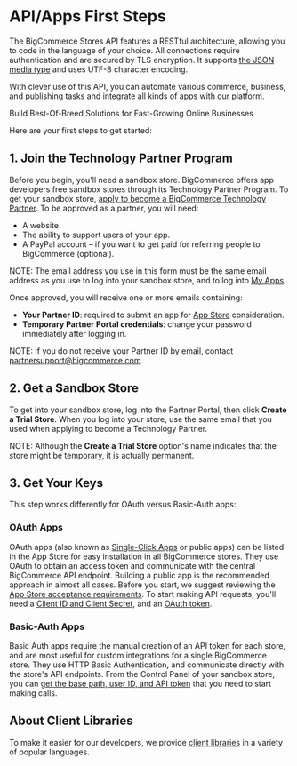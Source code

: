 # <span class="jumptarget"> API/Apps First Steps </span>

The BigCommerce Stores API features a RESTful architecture, allowing you to code in the language of your choice. All connections require authentication and are secured by TLS encryption. It supports [the JSON media type](/api/#media_types) and uses UTF-8 character encoding.

With clever use of this API, you can automate various commerce, business, and publishing tasks and integrate all kinds of apps with our platform.

<span class="fake-h2"> Build Best-Of-Breed Solutions for Fast-Growing Online Businesses </span>

Here are your first steps to get started:

## <span class="jumptarget"> 1. Join the Technology Partner Program </span>

Before you begin, you'll need a sandbox store. BigCommerce offers app developers free sandbox stores through its Technology Partner Program. To get your sandbox store, [apply to become a BigCommerce Technology Partner](https://www.bigcommerce.com/partners/signup). To be approved as a partner, you will need:

* A website.
* The ability to support users of your app.
* A PayPal account – if you want to get paid for referring people to BigCommerce (optional).

NOTE: The email address you use in this form must be the same email address as you use to log into your sandbox store, and to log into [My&#160;Apps](https://www.bigcommerce.com/apps/).

Once approved, you will receive one or more emails containing:

* **Your Partner ID**: required to submit an app for [App Store](https://www.bigcommerce.com/apps/) consideration.
* **Temporary Partner Portal credentials**: change your password immediately after logging in.

NOTE: If you do not receive your Partner ID by email, contact [partnersupport@bigcommerce.com](mailto:partnersupport@bigcommerce.com).

## <span class="jumptarget"> 2. Get a Sandbox Store </span>

To get into your sandbox store, log into the Partner Portal, then click **Create a Trial Store**. When you log into your store, use the same email that you used when applying to become a Technology Partner.

NOTE: Although the **Create a Trial Store** option's name indicates that the store might be temporary, it is actually permanent.

## <span class="jumptarget">3. Get Your Keys </span>

This step works differently for OAuth versus Basic-Auth apps:

### <span class="jumptarget"> OAuth Apps </span>

OAuth apps (also known as [Single-Click Apps](https://www.bigcommerce.com/single-click-apps/) or public apps) can be listed in the App Store for easy installation in all BigCommerce stores. They use OAuth to obtain an access token and communicate with the central BigCommerce API endpoint. Building a public app is the recommended approach in almost all cases. Before you start, we suggest reviewing the [App Store acceptance requirements](/api/v2/#app-store-approval-requirements). To start making API requests, you'll need a [Client ID and Client Secret](/api/v2/#app-registration), and an [OAuth token](/api/v2/#app-installation-and-update-sequence).

### <span class="jumptarget"> Basic-Auth Apps </span>

Basic Auth apps require the manual creation of an API token for each store, and are most useful for custom integrations for a single BigCommerce store. They use HTTP Basic Authentication, and communicate directly with the store's API endpoints. From the Control Panel of your sandbox store, you can [get the base path, user ID, and API token](/api/v2/#building-basic-auth-apps) that you need to start making calls.
  

## <span class="jumptarget"> About Client Libraries </span>

To make it easier for our developers, we provide [client libraries](/api/#client-libraries) in a variety of popular languages.